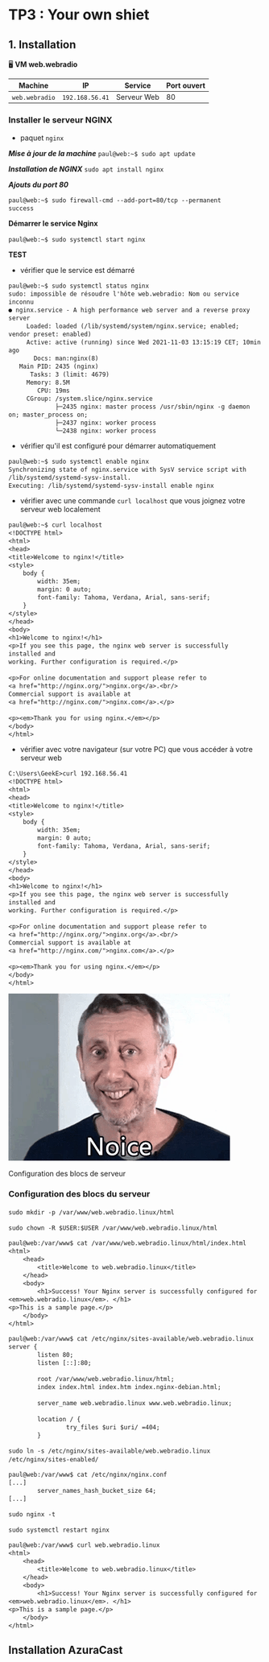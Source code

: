 # TP3 : Your own shiet

## 1. Installation

🖥️ **VM web.webradio**

| Machine         | IP            | Service                 | Port ouvert | 
|-----------------|---------------|-------------------------|-------------|
| `web.webradio` | `192.168.56.41` | Serveur Web             | 80        |

### **Installer le serveur NGINX**

- paquet `nginx`

***Mise à jour de la machine***
`paul@web:~$ sudo apt update`

***Installation de NGINX***
`sudo apt install nginx`

***Ajouts du port 80***
```
paul@web:~$ sudo firewall-cmd --add-port=80/tcp --permanent
success
```

**Démarrer le service Nginx**

`paul@web:~$ sudo systemctl start nginx`

**TEST**

- vérifier que le service est démarré

```
paul@web:~$ sudo systemctl status nginx
sudo: impossible de résoudre l'hôte web.webradio: Nom ou service inconnu
● nginx.service - A high performance web server and a reverse proxy server
     Loaded: loaded (/lib/systemd/system/nginx.service; enabled; vendor preset: enabled)
     Active: active (running) since Wed 2021-11-03 13:15:19 CET; 10min ago
       Docs: man:nginx(8)
   Main PID: 2435 (nginx)
      Tasks: 3 (limit: 4679)
     Memory: 8.5M
        CPU: 19ms
     CGroup: /system.slice/nginx.service
             ├─2435 nginx: master process /usr/sbin/nginx -g daemon on; master_process on;
             ├─2437 nginx: worker process
             └─2438 nginx: worker process
```

- vérifier qu'il est configuré pour démarrer automatiquement

```
paul@web:~$ sudo systemctl enable nginx
Synchronizing state of nginx.service with SysV service script with /lib/systemd/systemd-sysv-install.
Executing: /lib/systemd/systemd-sysv-install enable nginx
```


- vérifier avec une commande `curl localhost` que vous joignez votre serveur web localement

```
paul@web:~$ curl localhost
<!DOCTYPE html>
<html>
<head>
<title>Welcome to nginx!</title>
<style>
    body {
        width: 35em;
        margin: 0 auto;
        font-family: Tahoma, Verdana, Arial, sans-serif;
    }
</style>
</head>
<body>
<h1>Welcome to nginx!</h1>
<p>If you see this page, the nginx web server is successfully installed and
working. Further configuration is required.</p>

<p>For online documentation and support please refer to
<a href="http://nginx.org/">nginx.org</a>.<br/>
Commercial support is available at
<a href="http://nginx.com/">nginx.com</a>.</p>

<p><em>Thank you for using nginx.</em></p>
</body>
</html>
```


- vérifier avec votre navigateur (sur votre PC) que vous accéder à votre serveur web

```
C:\Users\GeekE>curl 192.168.56.41
<!DOCTYPE html>
<html>
<head>
<title>Welcome to nginx!</title>
<style>
    body {
        width: 35em;
        margin: 0 auto;
        font-family: Tahoma, Verdana, Arial, sans-serif;
    }
</style>
</head>
<body>
<h1>Welcome to nginx!</h1>
<p>If you see this page, the nginx web server is successfully installed and
working. Further configuration is required.</p>

<p>For online documentation and support please refer to
<a href="http://nginx.org/">nginx.org</a>.<br/>
Commercial support is available at
<a href="http://nginx.com/">nginx.com</a>.</p>

<p><em>Thank you for using nginx.</em></p>
</body>
</html>
```


![](./image/spongebob-too-easy.gif)

Configuration des blocs de serveur

### **Configuration des blocs du serveur**

`sudo mkdir -p /var/www/web.webradio.linux/html`

`sudo chown -R $USER:$USER /var/www/web.webradio.linux/html`

```
paul@web:/var/www$ cat /var/www/web.webradio.linux/html/index.html
<html>
    <head>
        <title>Welcome to web.webradio.linux</title>
    </head>
    <body>
        <h1>Success! Your Nginx server is successfully configured for <em>web.webradio.linux</em>. </h1>
<p>This is a sample page.</p>
    </body>
</html>
```

```
paul@web:/var/www$ cat /etc/nginx/sites-available/web.webradio.linux
server {
        listen 80;
        listen [::]:80;

        root /var/www/web.webradio.linux/html;
        index index.html index.htm index.nginx-debian.html;

        server_name web.webradio.linux www.web.webradio.linux;

        location / {
                try_files $uri $uri/ =404;
        }
```

`sudo ln -s /etc/nginx/sites-available/web.webradio.linux /etc/nginx/sites-enabled/`

```
paul@web:/var/www$ cat /etc/nginx/nginx.conf
[...]
        server_names_hash_bucket_size 64;
[...]
```

`sudo nginx -t`

`sudo systemctl restart nginx`

```
paul@web:/var/www$ curl web.webradio.linux
<html>
    <head>
        <title>Welcome to web.webradio.linux</title>
    </head>
    <body>
        <h1>Success! Your Nginx server is successfully configured for <em>web.webradio.linux</em>. </h1>
<p>This is a sample page.</p>
    </body>
</html>
```

## Installation AzuraCast

